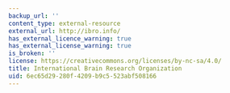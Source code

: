 ```yaml
---
backup_url: ''
content_type: external-resource
external_url: http://ibro.info/
has_external_licence_warning: true
has_external_license_warning: true
is_broken: ''
license: https://creativecommons.org/licenses/by-nc-sa/4.0/
title: International Brain Research Organization
uid: 6ec65d29-280f-4209-b9c5-523abf508166
---
```


